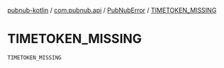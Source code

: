 [pubnub-kotlin](../../index.md) / [com.pubnub.api](../index.md) / [PubNubError](index.md) / [TIMETOKEN_MISSING](./-t-i-m-e-t-o-k-e-n_-m-i-s-s-i-n-g.md)

# TIMETOKEN_MISSING

`TIMETOKEN_MISSING`